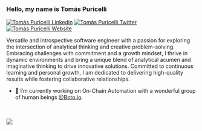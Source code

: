 ### Hello, my name is Tomás Puricelli

[![Tomás Puricelli Linkedin](https://img.shields.io/badge/LinkedIn-0077B5?style=for-the-badge&logo=linkedin&logoColor=white)](https://www.linkedin.com/in/tomaspuricelli/)
[![Tomás Puricelli Twitter](https://img.shields.io/badge/Twitter-1DA1F2?style=for-the-badge&logo=twitter&logoColor=white)](https://twitter.com/tomaspuricelli)
[![Tomás Puricelli Website](https://img.shields.io/badge/Personal%20Website-4E4F50?style=for-the-badge&logo=internet&logoColor=white)](https://tomaspuricelli.com)

Versatile and introspective software engineer with a passion for exploring the intersection of analytical thinking and creative problem-solving. Embracing challenges with commitment and a growth mindset, I thrive in dynamic environments and bring a unique blend of analytical acumen and imaginative thinking to drive innovative solutions. Committed to continuous learning and personal growth, I am dedicated to delivering high-quality results while fostering collaborative relationships.

- 🔭 I’m currently working on On-Chain Automation with a wonderful group of human beings [@Boto.io](https://github.com/botoapp).


<br><br/>
<picture>
<source
  srcset="https://github-readme-stats.vercel.app/api/top-langs/?username=tomasp1189&layout=compact&theme=dark"
  media="(prefers-color-scheme: dark)"
/>
<source
  srcset="https://github-readme-stats.vercel.app/api/top-langs/?username=tomasp1189&layout=compact"
  media="(prefers-color-scheme: light), (prefers-color-scheme: no-preference)"
/>
<img src="https://github-readme-stats.vercel.app/api/top-langs/?username=tomasp1189&layout=compact" />
</picture>
